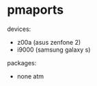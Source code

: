# pmaports
  
devices:  
- z00a (asus zenfone 2)
- i9000 (samsung galaxy s)
  
packages:  
- none atm
